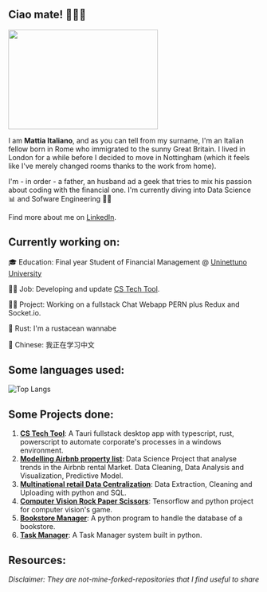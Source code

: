 ## Ciao mate! 💂‍♂️🤌

<img src="https://github.com/mattiaitaliano/mattiaitaliano/assets/102301489/3a650202-69fd-4ef2-85fe-45cf96a3bd83"  width="300" height="200"/>



I am **Mattia Italiano**, and as you can tell from my surname, I'm an Italian  fellow born in Rome who immigrated to the sunny Great Britain. I lived in London for a while before I decided to move in Nottingham (which it feels like I've merely changed rooms thanks to the work from home).

I'm - in order - a father, an husband ad a geek that tries to mix his passion about coding with the financial one. I'm currently diving into Data Science 📊 and Sofware Engineering 🧑‍💻

Find more about me on [LinkedIn](https://www.linkedin.com/in/mattiaitaliano/).

## Currently working on:

🎓 Education: Final year Student of Financial Management @ [Uninettuno University](https://www.uninettunouniversity.net/en/default.aspx)

🧑‍💻 Job: Developing and update [CS Tech Tool](https://github.com/mattiaitaliano/cs-tech-tool).

🧑‍💻 Project: Working on a fullstack Chat Webapp PERN plus Redux and Socket.io.

🦀 Rust: I'm a rustacean wannabe

🐉 Chinese: 我正在学习中文


## Some languages used:

![Top Langs](https://github-readme-stats.vercel.app/api/top-langs/?username=mattiaitaliano&layout=donut-vertical)

## Some Projects done:

1. [**CS Tech Tool**](https://github.com/mattiaitaliano/cs-tech-tool): A Tauri fullstack desktop app with typescript, rust, powerscript to automate corporate's processes in a windows environment.
2. [**Modelling Airbnb property list**](https://github.com/mattiaitaliano/modelling-airbnbs-property-listing-dataset): Data Science Project that analyse trends in the Airbnb rental Market. Data Cleaning, Data Analysis and Visualization, Predictive Model.
3. [**Multinational retail Data Centralization**](https://github.com/mattiaitaliano/multinational-retail): Data Extraction, Cleaning and Uploading with python and SQL.
4. [**Computer Vision Rock Paper Scissors**](https://github.com/mattiaitaliano/computer-vision-rock-paper-scissors): Tensorflow and python project for computer vision's game.
5. [**Bookstore Manager**](https://github.com/mattiaitaliano/bookstore): A python program to handle the database of a bookstore.
6. [**Task Manager**](https://github.com/mattiaitaliano/task-manager): A Task Manager system built in python.


## Resources:

_Disclaimer: They are not-mine-forked-repositories that I find useful to share_
